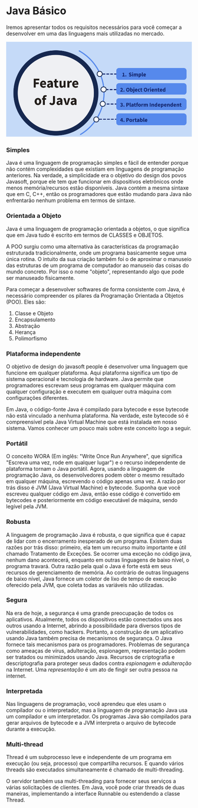 # Java Básico

Iremos apresentar todos os requisitos necessários para você começar a desenvolver em uma das linguagens mais utilizadas no mercado.

![](<.gitbook/assets/image (6).png>)

### Simples

Java é uma linguagem de programação simples e fácil de entender porque não contém complexidades que existiam em linguagens de programação anteriores. Na verdade, a simplicidade era o objetivo do design dos povos Javasoft, porque ele tem que funcionar em dispositivos eletrônicos onde menos memória/recursos estão disponíveis. Java contém a mesma sintaxe que em C, C++, então os programadores que estão mudando para Java não enfrentarão nenhum problema em termos de sintaxe.

### Orientada a Objeto <a href="#object-oriented" id="object-oriented"></a>

Java é uma linguagem de programação orientada a objetos, o que significa que em Java tudo é escrito em termos de CLASSES e OBJETOS.

A POO surgiu como uma alternativa às características da programação estruturada tradicionalmente, onde um programa basicamente segue uma única rotina. O intuito da sua criação também foi o de aproximar o manuseio das estruturas de um programa de computador ao manuseio das coisas do mundo concreto. Por isso o nome "objeto", representando algo que pode ser manuseado fisicamente.

Para começar a desenvolver softwares de forma consistente com Java, é necessário compreender os pilares da Programação Orientada a Objetos (POO). Eles são:

1. Classe e Objeto
2. Encapsulamento
3. Abstração &#x20;
4. Herança
5. Polimorfismo

### Plataforma independente <a href="#platform-independent" id="platform-independent"></a>

O objetivo de design do javasoft people é desenvolver uma linguagem que funcione em qualquer plataforma. Aqui plataforma significa um tipo de sistema operacional e tecnologia de hardware. Java permite que programadores escrevam seus programas em qualquer máquina com qualquer configuração e executem em qualquer outra máquina com configurações diferentes.&#x20;

Em Java, o código-fonte Java é compilado para bytecode e esse bytecode não está vinculado a nenhuma plataforma. Na verdade, este bytecode só é compreensível pela Java Virtual Machine que está instalada em nosso sistema. Vamos conhecer um pouco mais sobre este conceito logo a seguir.

### Portátil

O conceito WORA (Em inglês: "Write Once Run Anywhere", que significa "Escreva uma vez, rode em qualquer lugar") e o recurso independente de plataforma tornam o Java portátil. Agora, usando a linguagem de programação Java, os desenvolvedores podem obter o mesmo resultado em qualquer máquina, escrevendo o código apenas uma vez. A razão por trás disso é JVM (Java Virtual Machine) e bytecode. Suponha que você escreveu qualquer código em Java, então esse código é convertido em bytecodes e posteriormente em código executável de máquina, sendo legível pela JVM.

### Robusta

A linguagem de programação Java é robusta, o que significa que é capaz de lidar com o encerramento inesperado de um programa. Existem duas razões por trás disso: primeiro, ela tem um recurso muito importante e útil chamado Tratamento de Exceções. Se ocorrer uma exceção no código java, nenhum dano acontecerá, enquanto em outras linguagens de baixo nível, o programa travará. Outra razão pela qual o Java é forte está em seus recursos de gerenciamento de memória. Ao contrário de outras linguagens de baixo nível, Java fornece um coletor de lixo de tempo de execução oferecido pela JVM, que coleta todas as variáveis ​​não utilizadas.

### Segura

Na era de hoje, a segurança é uma grande preocupação de todos os aplicativos. Atualmente, todos os dispositivos estão conectados uns aos outros usando a Internet, abrindo a possibilidade para diversos tipos de vulnerabilidades, como hackers. Portanto, a construção de um aplicativo usando Java também precisa de mecanismos de segurança. O Java fornece tais mecanismos para os programadores. Problemas de segurança como ameaças de vírus, adulteração, espionagem, representação podem ser tratados ou minimizados usando Java. Recursos de criptografia e descriptografia para proteger seus dados contra _espionagem_ e _adulteração_ na Internet. Uma _representação_ é um ato de fingir ser outra pessoa na internet.

### Interpretada

Nas linguagens de programação, você aprendeu que eles usam o compilador ou o interpretador, mas a linguagem de programação Java usa um compilador e um interpretador. Os programas Java são compilados para gerar arquivos de bytecode e a JVM interpreta o arquivo de bytecode durante a execução. &#x20;

### Multi-thread

Thread é um subprocesso leve e independente de um programa em execução (ou seja, processo) que compartilha recursos. E quando vários threads são executados simultaneamente é chamado de multi-threading.

O servidor também usa multi-threading para fornecer seus serviços a várias solicitações de clientes. Em Java, você pode criar threads de duas maneiras, implementando a interface Runnable ou estendendo a classe Thread.&#x20;
